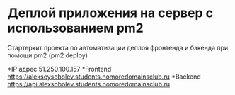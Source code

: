 # Деплой приложения на сервер с использованием pm2

Стартеркит проекта по автоматизации деплоя фронтенда и бэкенда при помощи pm2 (pm2 deploy)

*IP адрес 51.250.100.157
*Frontend https://alekseysobolev.students.nomoredomainsclub.ru
*Backend https://api.alexsobolev.students.nomoredomainsclub.ru
